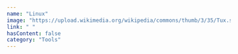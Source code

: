 ```yaml
---
name: "Linux"
image: "https://upload.wikimedia.org/wikipedia/commons/thumb/3/35/Tux.svg/2560px-Tux.svg.png"
link: " "
hasContent: false
category: "Tools"
---
```

